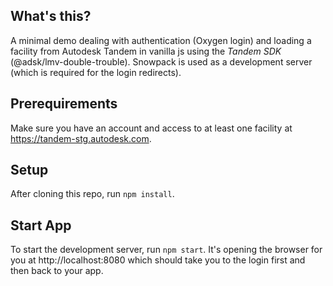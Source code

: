 ## What's this?

A minimal demo dealing with authentication (Oxygen login) and loading a facility from Autodesk Tandem in vanilla js using the _Tandem SDK_ (@adsk/lmv-double-trouble). Snowpack is used as a development server (which is required for the login redirects).

## Prerequirements

Make sure you have an account and access to at least one facility at https://tandem-stg.autodesk.com. 

## Setup

After cloning this repo, run `npm install`.


## Start App

To start the development server, run `npm start`. It's opening the browser for you at http://localhost:8080 which should take you to the login first and then back to your app.


